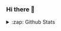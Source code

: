### Hi there 👋

<!--
**Ankit70466/Ankit70466** is a ✨ _special_ ✨ repository because its `README.md` (this file) appears on your GitHub profile.

Here are some ideas to get you started:

- 🔭 I’m currently working on ...
- 🌱 I’m currently learning ...
- 👯 I’m looking to collaborate on ...
- 🤔 I’m looking for help with ...
- 💬 Ask me about ...
- 📫 How to reach me: ...
- 😄 Pronouns: ...
- ⚡ Fun fact: ...
-->
<details>
  <summary>:zap: Github Stats</summary>

  <img align="left" alt="codeSTACKr's Github Stats" src="https://github-readme-stats.Ankit70466.vercel.app/api?username=Ankit70466&show_icons=true&hide_border=true" />

</details>
